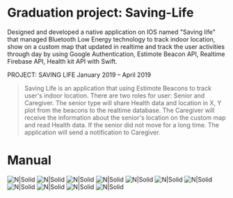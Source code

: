 # Graduation project: Saving-Life



Designed and developed a native application on IOS named "Saving life" that managed Bluetooth Low Energy technology to track indoor location, show on a custom map that updated in realtime and track the user activities through day by using Google Authentication, Estimote Beacon API, Realtime Firebase API, Health kit API with Swift.

PROJECT: SAVING LIFE
January 2019 – April 2019
> Saving Life is an application that using Estimote Beacons to track user's indoor location. There are two roles for user: Senior and Caregiver. The senior type will share Health data and location in X, Y plot from the beacons to the realtime database. The Caregiver will receive the information about the senior's location on the custom map and read Health data. If the senior did not move for a long time. The application will send a notification to Caregiver.

# Manual

![N|Solid](https://i.imgur.com/tS5bi1i.jpeg)
![N|Solid](https://i.imgur.com/m13owpP.jpeg)
![N|Solid](https://i.imgur.com/QptIzdN.jpeg)
![N|Solid](https://i.imgur.com/iDdtjbr.jpeg)
![N|Solid](https://i.imgur.com/kTd40T8.jpeg)
![N|Solid](https://i.imgur.com/UvtRVBg.jpeg)
![N|Solid](https://i.imgur.com/Hb41JKO.jpeg)
![N|Solid](https://i.imgur.com/INLnvod.jpeg)
![N|Solid](https://i.imgur.com/jCJquAw.jpeg)
![N|Solid](https://i.imgur.com/KvfVX1O.jpeg)
![N|Solid](https://i.imgur.com/WEejPpz.jpeg)
